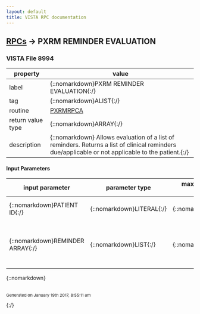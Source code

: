 ```yaml
---
layout: default
title: VISTA RPC documentation
---
```




## [RPCs](TableOfContent.md) &#8594; PXRM REMINDER EVALUATION 



### VISTA File 8994 


 property | value 
--- | --- 
 label | {::nomarkdown}PXRM REMINDER EVALUATION{:/}
 tag | {::nomarkdown}ALIST{:/}
 routine | [PXRMRPCA](http://code.osehra.org/dox/Routine_PXRMRPCA_source.html)
 return value type | {::nomarkdown}ARRAY{:/}
 description | {::nomarkdown} Allows evaluation of a list of reminders. Returns a list of clinical reminders due/applicable or not applicable to the patient.{:/}

#### Input Parameters

| input parameter | parameter type | maximum data length | required | description | 
| --- | --- | --- | --- | --- | 
| {::nomarkdown}PATIENT ID{:/} | {::nomarkdown}LITERAL{:/} | {::nomarkdown}16{:/} | {::nomarkdown}true{:/} | {::nomarkdown}Patient identifier from the patient file [#2]{:/} | 
| {::nomarkdown}REMINDER ARRAY{:/} | {::nomarkdown}LIST{:/} | {::nomarkdown}16{:/} | {::nomarkdown}true{:/} | {::nomarkdown}List of reminders in format :           array(1) = reminder ien1 (from #811.9)         array(2) = reminder ien2         etc{:/} | 

{::nomarkdown} <br/><br/><p style="font-size: 11px">Generated on January 19th 2017, 8:55:11 am</p>{:/}